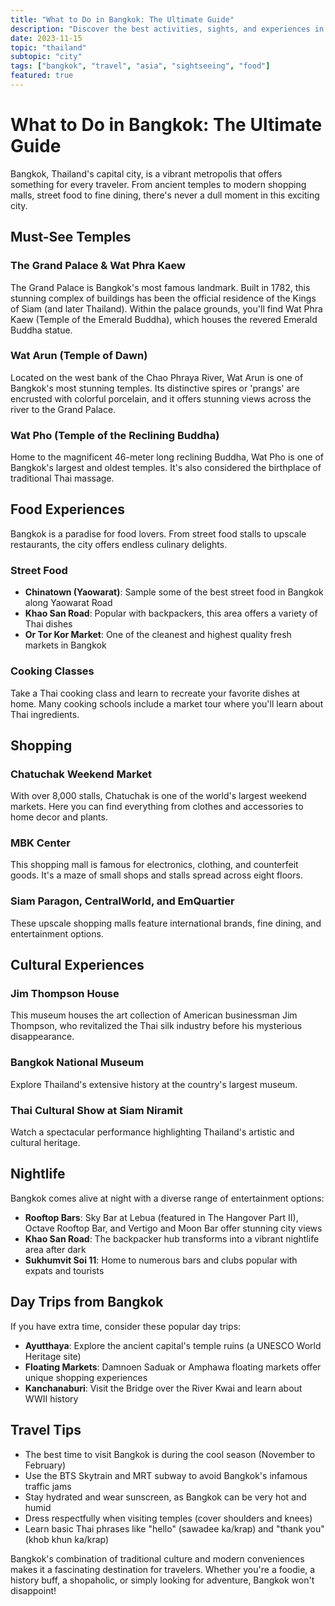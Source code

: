 ```yaml
---
title: "What to Do in Bangkok: The Ultimate Guide"
description: "Discover the best activities, sights, and experiences in Bangkok, Thailand's vibrant capital city."
date: 2023-11-15
topic: "thailand"
subtopic: "city"
tags: ["bangkok", "travel", "asia", "sightseeing", "food"]
featured: true
---
```


# What to Do in Bangkok: The Ultimate Guide

Bangkok, Thailand's capital city, is a vibrant metropolis that offers something for every traveler. From ancient temples to modern shopping malls, street food to fine dining, there's never a dull moment in this exciting city.

## Must-See Temples

### The Grand Palace & Wat Phra Kaew
The Grand Palace is Bangkok's most famous landmark. Built in 1782, this stunning complex of buildings has been the official residence of the Kings of Siam (and later Thailand). Within the palace grounds, you'll find Wat Phra Kaew (Temple of the Emerald Buddha), which houses the revered Emerald Buddha statue.

### Wat Arun (Temple of Dawn)
Located on the west bank of the Chao Phraya River, Wat Arun is one of Bangkok's most stunning temples. Its distinctive spires or 'prangs' are encrusted with colorful porcelain, and it offers stunning views across the river to the Grand Palace.

### Wat Pho (Temple of the Reclining Buddha)
Home to the magnificent 46-meter long reclining Buddha, Wat Pho is one of Bangkok's largest and oldest temples. It's also considered the birthplace of traditional Thai massage.

## Food Experiences

Bangkok is a paradise for food lovers. From street food stalls to upscale restaurants, the city offers endless culinary delights.

### Street Food
- **Chinatown (Yaowarat)**: Sample some of the best street food in Bangkok along Yaowarat Road
- **Khao San Road**: Popular with backpackers, this area offers a variety of Thai dishes
- **Or Tor Kor Market**: One of the cleanest and highest quality fresh markets in Bangkok

### Cooking Classes
Take a Thai cooking class and learn to recreate your favorite dishes at home. Many cooking schools include a market tour where you'll learn about Thai ingredients.

## Shopping

### Chatuchak Weekend Market
With over 8,000 stalls, Chatuchak is one of the world's largest weekend markets. Here you can find everything from clothes and accessories to home decor and plants.

### MBK Center
This shopping mall is famous for electronics, clothing, and counterfeit goods. It's a maze of small shops and stalls spread across eight floors.

### Siam Paragon, CentralWorld, and EmQuartier
These upscale shopping malls feature international brands, fine dining, and entertainment options.

## Cultural Experiences

### Jim Thompson House
This museum houses the art collection of American businessman Jim Thompson, who revitalized the Thai silk industry before his mysterious disappearance.

### Bangkok National Museum
Explore Thailand's extensive history at the country's largest museum.

### Thai Cultural Show at Siam Niramit
Watch a spectacular performance highlighting Thailand's artistic and cultural heritage.

## Nightlife
Bangkok comes alive at night with a diverse range of entertainment options:

- **Rooftop Bars**: Sky Bar at Lebua (featured in The Hangover Part II), Octave Rooftop Bar, and Vertigo and Moon Bar offer stunning city views
- **Khao San Road**: The backpacker hub transforms into a vibrant nightlife area after dark
- **Sukhumvit Soi 11**: Home to numerous bars and clubs popular with expats and tourists

## Day Trips from Bangkok

If you have extra time, consider these popular day trips:

- **Ayutthaya**: Explore the ancient capital's temple ruins (a UNESCO World Heritage site)
- **Floating Markets**: Damnoen Saduak or Amphawa floating markets offer unique shopping experiences
- **Kanchanaburi**: Visit the Bridge over the River Kwai and learn about WWII history

## Travel Tips

- The best time to visit Bangkok is during the cool season (November to February)
- Use the BTS Skytrain and MRT subway to avoid Bangkok's infamous traffic jams
- Stay hydrated and wear sunscreen, as Bangkok can be very hot and humid
- Dress respectfully when visiting temples (cover shoulders and knees)
- Learn basic Thai phrases like "hello" (sawadee ka/krap) and "thank you" (khob khun ka/krap)

Bangkok's combination of traditional culture and modern conveniences makes it a fascinating destination for travelers. Whether you're a foodie, a history buff, a shopaholic, or simply looking for adventure, Bangkok won't disappoint! 